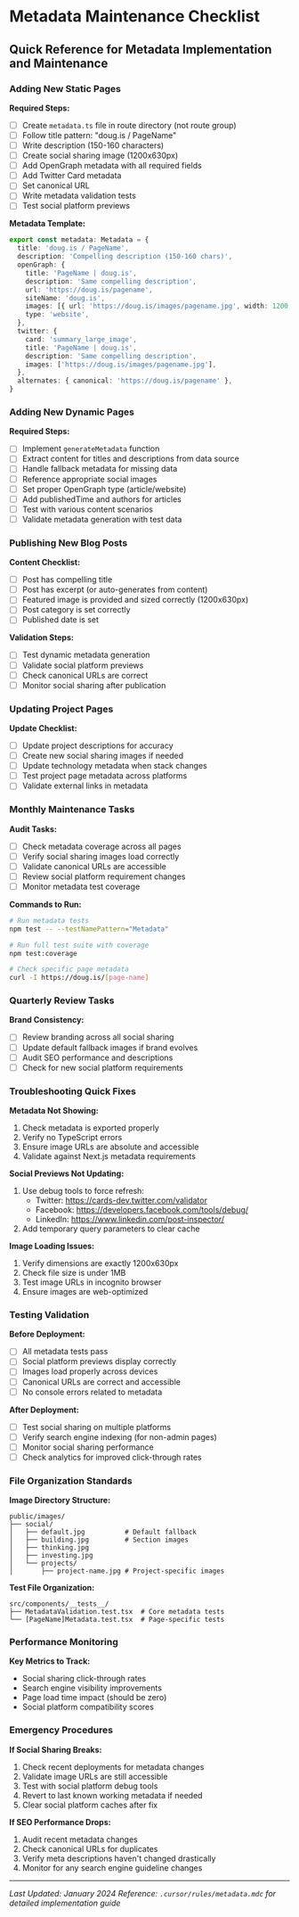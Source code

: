 # Metadata Maintenance Checklist

## Quick Reference for Metadata Implementation and Maintenance

### Adding New Static Pages

**Required Steps:**
- [ ] Create `metadata.ts` file in route directory (not route group)
- [ ] Follow title pattern: "doug.is / PageName"
- [ ] Write description (150-160 characters)
- [ ] Create social sharing image (1200x630px)
- [ ] Add OpenGraph metadata with all required fields
- [ ] Add Twitter Card metadata
- [ ] Set canonical URL
- [ ] Write metadata validation tests
- [ ] Test social platform previews

**Metadata Template:**
```typescript
export const metadata: Metadata = {
  title: 'doug.is / PageName',
  description: 'Compelling description (150-160 chars)',
  openGraph: {
    title: 'PageName | doug.is',
    description: 'Same compelling description',
    url: 'https://doug.is/pagename',
    siteName: 'doug.is',
    images: [{ url: 'https://doug.is/images/pagename.jpg', width: 1200, height: 630 }],
    type: 'website',
  },
  twitter: {
    card: 'summary_large_image',
    title: 'PageName | doug.is',
    description: 'Same compelling description',
    images: ['https://doug.is/images/pagename.jpg'],
  },
  alternates: { canonical: 'https://doug.is/pagename' },
}
```

### Adding New Dynamic Pages

**Required Steps:**
- [ ] Implement `generateMetadata` function
- [ ] Extract content for titles and descriptions from data source
- [ ] Handle fallback metadata for missing data
- [ ] Reference appropriate social images
- [ ] Set proper OpenGraph type (article/website)
- [ ] Add publishedTime and authors for articles
- [ ] Test with various content scenarios
- [ ] Validate metadata generation with test data

### Publishing New Blog Posts

**Content Checklist:**
- [ ] Post has compelling title
- [ ] Post has excerpt (or auto-generates from content)
- [ ] Featured image is provided and sized correctly (1200x630px)
- [ ] Post category is set correctly
- [ ] Published date is set

**Validation Steps:**
- [ ] Test dynamic metadata generation
- [ ] Validate social platform previews
- [ ] Check canonical URLs are correct
- [ ] Monitor social sharing after publication

### Updating Project Pages

**Update Checklist:**
- [ ] Update project descriptions for accuracy
- [ ] Create new social sharing images if needed
- [ ] Update technology metadata when stack changes
- [ ] Test project page metadata across platforms
- [ ] Validate external links in metadata

### Monthly Maintenance Tasks

**Audit Tasks:**
- [ ] Check metadata coverage across all pages
- [ ] Verify social sharing images load correctly
- [ ] Validate canonical URLs are accessible
- [ ] Review social platform requirement changes
- [ ] Monitor metadata test coverage

**Commands to Run:**
```bash
# Run metadata tests
npm test -- --testNamePattern="Metadata"

# Run full test suite with coverage
npm test:coverage

# Check specific page metadata
curl -I https://doug.is/[page-name]
```

### Quarterly Review Tasks

**Brand Consistency:**
- [ ] Review branding across all social sharing
- [ ] Update default fallback images if brand evolves
- [ ] Audit SEO performance and descriptions
- [ ] Check for new social platform requirements

### Troubleshooting Quick Fixes

**Metadata Not Showing:**
1. Check metadata is exported properly
2. Verify no TypeScript errors
3. Ensure image URLs are absolute and accessible
4. Validate against Next.js metadata requirements

**Social Previews Not Updating:**
1. Use debug tools to force refresh:
   - Twitter: https://cards-dev.twitter.com/validator
   - Facebook: https://developers.facebook.com/tools/debug/
   - LinkedIn: https://www.linkedin.com/post-inspector/
2. Add temporary query parameters to clear cache

**Image Loading Issues:**
1. Verify dimensions are exactly 1200x630px
2. Check file size is under 1MB
3. Test image URLs in incognito browser
4. Ensure images are web-optimized

### Testing Validation

**Before Deployment:**
- [ ] All metadata tests pass
- [ ] Social platform previews display correctly
- [ ] Images load properly across devices
- [ ] Canonical URLs are correct and accessible
- [ ] No console errors related to metadata

**After Deployment:**
- [ ] Test social sharing on multiple platforms
- [ ] Verify search engine indexing (for non-admin pages)
- [ ] Monitor social sharing performance
- [ ] Check analytics for improved click-through rates

### File Organization Standards

**Image Directory Structure:**
```
public/images/
├── social/
│   ├── default.jpg          # Default fallback
│   ├── building.jpg         # Section images
│   ├── thinking.jpg
│   ├── investing.jpg
│   └── projects/
│       ├── project-name.jpg # Project-specific images
```

**Test File Organization:**
```
src/components/__tests__/
├── MetadataValidation.test.tsx  # Core metadata tests
└── [PageName]Metadata.test.tsx  # Page-specific tests
```

### Performance Monitoring

**Key Metrics to Track:**
- Social sharing click-through rates
- Search engine visibility improvements
- Page load time impact (should be zero)
- Social platform compatibility scores

### Emergency Procedures

**If Social Sharing Breaks:**
1. Check recent deployments for metadata changes
2. Validate image URLs are still accessible
3. Test with social platform debug tools
4. Revert to last known working metadata if needed
5. Clear social platform caches after fix

**If SEO Performance Drops:**
1. Audit recent metadata changes
2. Check canonical URLs for duplicates
3. Verify meta descriptions haven't changed drastically
4. Monitor for any search engine guideline changes

---

*Last Updated: January 2024*
*Reference: `.cursor/rules/metadata.mdc` for detailed implementation guide* 